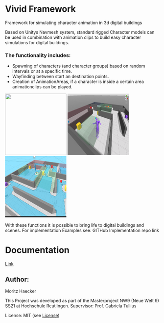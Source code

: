# Vivid Framework 
Framework for simulating character animation in 3d digital buildings



Based on Unitys Navmesh system, standard rigged Character models can be used in combination with animation clips to build easy character simulations for digital buildings.
### The functionality includes:
- Spawning of characters (and character groups) based on random intervals or at a specific time. 
- Wayfinding between start an destination points.
- Creation of AnimationAreas, if a character is inside a certain area animationclips can be played.

<img src="/Documentation~/StartDestinationPoints.png" width="200" height="200" />
<img src="/Documentation~/AnimationArea.png" width="200" height="200" />
<img src="/Documentation~/UnityNavmesh.png" width="200" height="200" />

With these functions it is possible to bring life to digital buildings and scenes. 
For implementation Examples see: GITHub Implementation repo link
 


# Documentation
[Link](/Documentation~/VividFramework.md)



## Author:

Moritz Haecker

This Project was developed as part of the Masterproject NW9 (Neue Welt 9) SS21 at Hochschule Reutlingen. Supervisor: Prof. Gabriela Tullius

License: MIT (see [License](/LICENSE.md))